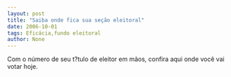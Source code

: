 ```yaml
---
layout: post
title: "Saiba onde fica sua seção eleitoral"
date: 2006-10-01
tags: Eficácia,fundo eleitoral
author: None
---
```

Com o número de seu t?tulo de eleitor em mãos, confira aqui&nbsp;onde você vai votar hoje. 